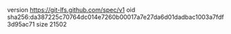 version https://git-lfs.github.com/spec/v1
oid sha256:da387225c70764dc014e7260b00017a7e27da6d01dadbac1003a7fdf3d95ac71
size 21502

